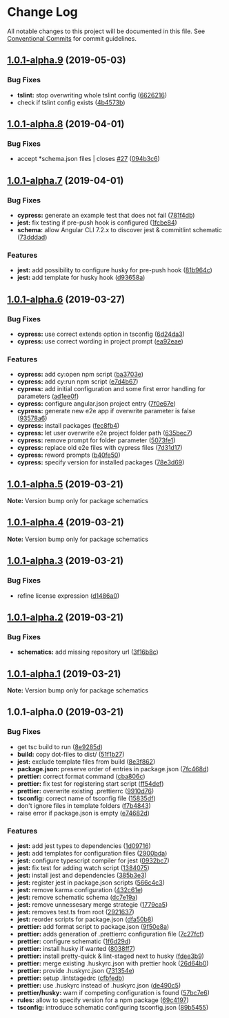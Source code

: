 # Change Log

All notable changes to this project will be documented in this file.
See [Conventional Commits](https://conventionalcommits.org) for commit guidelines.

## [1.0.1-alpha.9](https://github.com/co-IT/schematics/compare/v1.0.1-alpha.8...v1.0.1-alpha.9) (2019-05-03)


### Bug Fixes

* **tslint:** stop overwriting whole tslint config ([6626216](https://github.com/co-IT/schematics/commit/6626216))
* check if tslint config exists ([4b4573b](https://github.com/co-IT/schematics/commit/4b4573b))





## [1.0.1-alpha.8](https://github.com/co-it/schematics/compare/v1.0.1-alpha.7...v1.0.1-alpha.8) (2019-04-01)


### Bug Fixes

* accept *schema.json files | closes [#27](https://github.com/co-it/schematics/issues/27) ([094b3c6](https://github.com/co-it/schematics/commit/094b3c6))





## [1.0.1-alpha.7](https://github.com/co-IT/schematics/compare/v1.0.1-alpha.6...v1.0.1-alpha.7) (2019-04-01)


### Bug Fixes

* **cypress:** generate an example test that does not fail ([781f4db](https://github.com/co-IT/schematics/commit/781f4db))
* **jest:** fix testing if pre-push hook is configured ([1fcbe84](https://github.com/co-IT/schematics/commit/1fcbe84))
* **schema:** allow Angular CLI 7.2.x to discover jest & commitlint schematic ([73dddad](https://github.com/co-IT/schematics/commit/73dddad))


### Features

* **jest:** add possibility to configure husky for pre-push hook ([81b964c](https://github.com/co-IT/schematics/commit/81b964c))
* **jest:** add template for husky hook ([d93658a](https://github.com/co-IT/schematics/commit/d93658a))





## [1.0.1-alpha.6](https://github.com/co-IT/schematics/compare/v1.0.1-alpha.5...v1.0.1-alpha.6) (2019-03-27)


### Bug Fixes

* **cypress:** use correct extends option in tsconfig ([6d24da3](https://github.com/co-IT/schematics/commit/6d24da3))
* **cypress:** use correct wording in project prompt ([ea92eae](https://github.com/co-IT/schematics/commit/ea92eae))


### Features

* **cypress:** add cy:open npm script ([ba3703e](https://github.com/co-IT/schematics/commit/ba3703e))
* **cypress:** add cy:run npm script ([e7d4b67](https://github.com/co-IT/schematics/commit/e7d4b67))
* **cypress:** add initial configuration and some first error handling for parameters ([ad1ee0f](https://github.com/co-IT/schematics/commit/ad1ee0f))
* **cypress:** configure angular.json project entry ([7f0e67e](https://github.com/co-IT/schematics/commit/7f0e67e))
* **cypress:** generate new e2e app if overwrite parameter is false ([93578a6](https://github.com/co-IT/schematics/commit/93578a6))
* **cypress:** install packages ([fec8fb4](https://github.com/co-IT/schematics/commit/fec8fb4))
* **cypress:** let user overwrite e2e project folder path ([635bec7](https://github.com/co-IT/schematics/commit/635bec7))
* **cypress:** remove prompt for folder parameter ([5073fe1](https://github.com/co-IT/schematics/commit/5073fe1))
* **cypress:** replace old e2e files with cypress files ([7d31d17](https://github.com/co-IT/schematics/commit/7d31d17))
* **cypress:** reword prompts ([b40fe50](https://github.com/co-IT/schematics/commit/b40fe50))
* **cypress:** specify version for installed packages ([78e3d69](https://github.com/co-IT/schematics/commit/78e3d69))





## [1.0.1-alpha.5](https://github.com/co-IT/schematics/compare/v1.0.1-alpha.4...v1.0.1-alpha.5) (2019-03-21)

**Note:** Version bump only for package schematics





## [1.0.1-alpha.4](https://github.com/co-IT/schematics/compare/v1.0.1-alpha.3...v1.0.1-alpha.4) (2019-03-21)

**Note:** Version bump only for package schematics





## [1.0.1-alpha.3](https://github.com/co-IT/schematics/compare/v1.0.1-alpha.2...v1.0.1-alpha.3) (2019-03-21)


### Bug Fixes

* refine license expression ([d1486a0](https://github.com/co-IT/schematics/commit/d1486a0))





## [1.0.1-alpha.2](https://github.com/co-IT/schematics/compare/v1.0.1-alpha.1...v1.0.1-alpha.2) (2019-03-21)


### Bug Fixes

* **schematics:** add missing repository url ([3f16b8c](https://github.com/co-IT/schematics/commit/3f16b8c))





## [1.0.1-alpha.1](https://github.com/co-IT/schematics/compare/v1.0.1-alpha.0...v1.0.1-alpha.1) (2019-03-21)

**Note:** Version bump only for package schematics





## 1.0.1-alpha.0 (2019-03-21)


### Bug Fixes

* get tsc build to run ([8e9285d](https://github.com/co-IT/schematics/commit/8e9285d))
* **build:** copy dot-files to dist/ ([51f1b27](https://github.com/co-IT/schematics/commit/51f1b27))
* **jest:** exclude template files from build ([8e3f862](https://github.com/co-IT/schematics/commit/8e3f862))
* **package.json:** preserve order of entries in package.json ([7fc468d](https://github.com/co-IT/schematics/commit/7fc468d))
* **prettier:** correct format command ([cba806c](https://github.com/co-IT/schematics/commit/cba806c))
* **prettier:** fix test for registering start script ([ff54def](https://github.com/co-IT/schematics/commit/ff54def))
* **prettier:** overwrite existing .prettierrc ([9910d76](https://github.com/co-IT/schematics/commit/9910d76))
* **tsconfig:** correct name of tsconfig file ([15835df](https://github.com/co-IT/schematics/commit/15835df))
* don't ignore files in template folders ([f7b4843](https://github.com/co-IT/schematics/commit/f7b4843))
* raise error if package.json is empty ([e74682d](https://github.com/co-IT/schematics/commit/e74682d))


### Features

* **jest:** add jest types to dependencies ([1d09716](https://github.com/co-IT/schematics/commit/1d09716))
* **jest:** add templates for configuration files ([2900bda](https://github.com/co-IT/schematics/commit/2900bda))
* **jest:** configure typescript compiler for jest ([0932bc7](https://github.com/co-IT/schematics/commit/0932bc7))
* **jest:** fix test for adding watch script ([1384075](https://github.com/co-IT/schematics/commit/1384075))
* **jest:** install jest and dependencies ([385b3e3](https://github.com/co-IT/schematics/commit/385b3e3))
* **jest:** register jest in package.json scripts ([566c4c3](https://github.com/co-IT/schematics/commit/566c4c3))
* **jest:** remove karma configuration ([432c61e](https://github.com/co-IT/schematics/commit/432c61e))
* **jest:** remove schematic schema ([dc7e19a](https://github.com/co-IT/schematics/commit/dc7e19a))
* **jest:** remove unnessesary merge strategie ([1779ca5](https://github.com/co-IT/schematics/commit/1779ca5))
* **jest:** removes test.ts from root ([2921637](https://github.com/co-IT/schematics/commit/2921637))
* **jest:** reorder scripts for package.json ([dfa50b8](https://github.com/co-IT/schematics/commit/dfa50b8))
* **prettier:** add format script to package.json ([9f50e8a](https://github.com/co-IT/schematics/commit/9f50e8a))
* **prettier:** adds generation of .prettierrc configuration file ([7c27fcf](https://github.com/co-IT/schematics/commit/7c27fcf))
* **prettier:** configure schematic ([1f6d29d](https://github.com/co-IT/schematics/commit/1f6d29d))
* **prettier:** install husky if wanted ([8038ff7](https://github.com/co-IT/schematics/commit/8038ff7))
* **prettier:** install pretty-quick & lint-staged next to husky ([fdee3b9](https://github.com/co-IT/schematics/commit/fdee3b9))
* **prettier:** merge existing .huskyrc.json with prettier hook ([26d64b0](https://github.com/co-IT/schematics/commit/26d64b0))
* **prettier:** provide .huskyrc.json ([731354e](https://github.com/co-IT/schematics/commit/731354e))
* **prettier:** setup .lintstagedrc ([cfbfedb](https://github.com/co-IT/schematics/commit/cfbfedb))
* **prettier:** use .huskyrc instead of .huskyrc.json ([de490c5](https://github.com/co-IT/schematics/commit/de490c5))
* **prettier/husky:** warn if competing configuration is found ([57bc7e6](https://github.com/co-IT/schematics/commit/57bc7e6))
* **rules:** allow to specify version for a npm package ([69c4197](https://github.com/co-IT/schematics/commit/69c4197))
* **tsconfig:** introduce schematic configuring tsconfig.json ([89b5455](https://github.com/co-IT/schematics/commit/89b5455))
